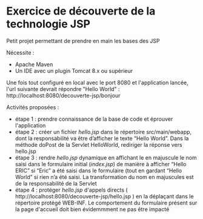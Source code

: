 # Exercice de découverte de la technologie JSP

Petit projet permettant de prendre en main les bases des JSP

Nécessite :

- Apache Maven
- Un IDE avec un plugin Tomcat 8.x ou supérieur

Une fois tout configuré en local avec le port 8080 et l'application lancée, l'url suivante devrait répondre "Hello World" : http://localhost:8080/decouverte-jsp/bonjour

Activités proposées :

- étape 1 : prendre connaissance de la base de code et éprouver l'application
- étape 2 : créer un fichier *hello.jsp* dans le répertoire src/main/webapp, dont la responsabilité va être d’afficher le texte “Hello World”. Dans la méthode doPost de la Servlet HelloWorld, rediriger la réponse vers hello.jsp
- étape 3 : rendre *hello.jsp* dynamique en affichant le en majuscule le nom saisi dans le formulaire initial (*index.jsp*) de manière à afficher “Hello ERIC” si “Eric” a été saisi dans le formulaire (tout en gardant “Hello World” si rien n’a été saisi. La transformation du nom en majuscules est de la responsabilité de la Servlet
- étape 4 : protéger *hello.jsp* d'appels directs ( http://localhost:8080/decouverte-jsp/hello.jsp ) en la déplaçant dans le répertoire protégé WEB-INF. Le comportement du formulaire présent sur la page d'accueil doit bien évidemmment ne pas être impacté

